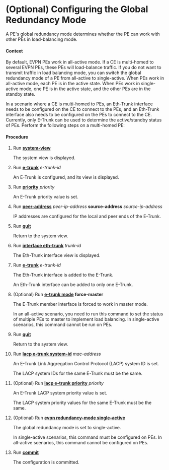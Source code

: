 (Optional) Configuring the Global Redundancy Mode
=================================================

A PE's global redundancy mode determines whether the PE can work with other PEs in load-balancing mode.

#### Context

By default, EVPN PEs work in all-active mode. If a CE is multi-homed to several EVPN PEs, these PEs will load-balance traffic. If you do not want to transmit traffic in load balancing mode, you can switch the global redundancy mode of a PE from all-active to single-active. When PEs work in all-active mode, each PE is in the active state. When PEs work in single-active mode, one PE is in the active state, and the other PEs are in the standby state.

In a scenario where a CE is multi-homed to PEs, an Eth-Trunk interface needs to be configured on the CE to connect to the PEs, and an Eth-Trunk interface also needs to be configured on the PEs to connect to the CE. Currently, only E-Trunk can be used to determine the active/standby status of PEs. Perform the following steps on a multi-homed PE:


#### Procedure

1. Run [**system-view**](cmdqueryname=system-view)
   
   
   
   The system view is displayed.
2. Run [**e-trunk**](cmdqueryname=e-trunk) *e-trunk-id*
   
   
   
   An E-Trunk is configured, and its view is displayed.
3. Run [**priority**](cmdqueryname=priority) *priority*
   
   
   
   An E-Trunk priority value is set.
4. Run [**peer-address**](cmdqueryname=peer-address) *peer-ip-address* **source-address** *source-ip-address*
   
   
   
   IP addresses are configured for the local and peer ends of the E-Trunk.
5. Run [**quit**](cmdqueryname=quit)
   
   
   
   Return to the system view.
6. Run [**interface eth-trunk**](cmdqueryname=interface+eth-trunk) *trunk-id*
   
   
   
   The Eth-Trunk interface view is displayed.
7. Run [**e-trunk**](cmdqueryname=e-trunk) *e-trunk-id*
   
   
   
   The Eth-Trunk interface is added to the E-Trunk.
   
   An Eth-Trunk interface can be added to only one E-Trunk.
8. (Optional) Run [**e-trunk mode**](cmdqueryname=e-trunk+mode) **force-master**
   
   
   
   The E-Trunk member interface is forced to work in master mode.
   
   In an all-active scenario, you need to run this command to set the status of multiple PEs to master to implement load balancing. In single-active scenarios, this command cannot be run on PEs.
9. Run [**quit**](cmdqueryname=quit)
   
   
   
   Return to the system view.
10. Run [**lacp e-trunk system-id**](cmdqueryname=lacp+e-trunk+system-id) *mac-address*
    
    
    
    An E-Trunk Link Aggregation Control Protocol (LACP) system ID is set.
    
    The LACP system IDs for the same E-Trunk must be the same.
11. (Optional) Run [**lacp e-trunk priority**](cmdqueryname=lacp+e-trunk+priority) *priority*
    
    
    
    An E-Trunk LACP system priority value is set.
    
    The LACP system priority values for the same E-Trunk must be the same.
12. (Optional) Run [**evpn redundancy-mode single-active**](cmdqueryname=evpn+redundancy-mode+single-active)
    
    
    
    The global redundancy mode is set to single-active.
    
    In single-active scenarios, this command must be configured on PEs. In all-active scenarios, this command cannot be configured on PEs.
13. Run [**commit**](cmdqueryname=commit)
    
    
    
    The configuration is committed.